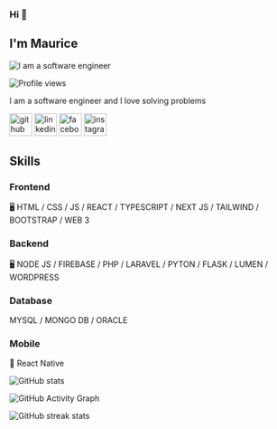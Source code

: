 ### Hi 👋
## I'm Maurice

![I am a software engineer](https://media-exp1.licdn.com/dms/image/C5616AQGwS8Q6yIzhNA/profile-displaybackgroundimage-shrink_200_800/0/1606246445302?e=1648684800&v=beta&t=ClWQQfZpPUzRo3PH9inKUfi_mCUQmjEgAQswb5uG5kk)

![Profile views](https://gpvc.arturio.dev/Maurice-Muthaka)  

I am a software engineer and I love solving problems

[<img src='https://cdn.jsdelivr.net/npm/simple-icons@3.0.1/icons/github.svg' alt='github' height='40'>](https://github.com/Maurice-Muthaka)    [<img src='https://cdn.jsdelivr.net/npm/simple-icons@3.0.1/icons/linkedin.svg' alt='linkedin' height='40'>](https://www.linkedin.com/in/https://www.linkedin.com/in/maurice-muthaka-b353b7125/)    [<img src='https://cdn.jsdelivr.net/npm/simple-icons@3.0.1/icons/facebook.svg' alt='facebook' height='40'>](https://www.facebook.com/https://www.facebook.com/maurice.muthaka)    [<img src='https://cdn.jsdelivr.net/npm/simple-icons@3.0.1/icons/instagram.svg' alt='instagram' height='40'>](https://www.instagram.com/https://www.instagram.com/maurice_m243//)  

## Skills

### Frontend
🖥 HTML / CSS / JS / REACT / TYPESCRIPT / NEXT JS / TAILWIND / BOOTSTRAP / WEB 3

### Backend
🖥 NODE JS / FIREBASE / PHP / LARAVEL / PYTON / FLASK / LUMEN / WORDPRESS

### Database
MYSQL / MONGO DB / ORACLE

### Mobile
📱 React Native

![GitHub stats](https://github-readme-stats.vercel.app/api?username=Maurice-Muthaka&show_icons=true&count_private=true)  

![GitHub Activity Graph](https://activity-graph.herokuapp.com/graph?username=Maurice-Muthaka)  

![GitHub streak stats](https://github-readme-streak-stats.herokuapp.com/?user=Maurice-Muthaka)  
